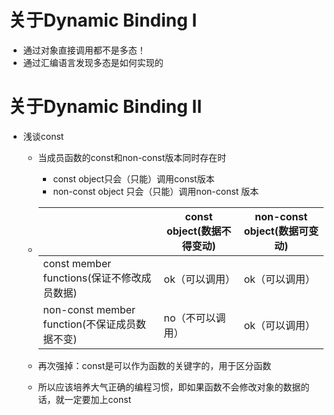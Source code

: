 # 关于Dynamic Binding I

- 通过对象直接调用都不是多态！
- 通过汇编语言发现多态是如何实现的



# 关于Dynamic Binding II

- 浅谈const

  - 当成员函数的const和non-const版本同时存在时

    - const object只会（只能）调用const版本
    - non-const object 只会（只能）调用non-const 版本

  - |                                               | const object(数据不得变动) | non-const object(数据可变动) |
    | --------------------------------------------- | -------------------------- | ---------------------------- |
    | const member functions(保证不修改成员数据)    | ok（可以调用）             | ok（可以调用）               |
    | non-const member function(不保证成员数据不变) | no（不可以调用）           | ok（可以调用）               |

  - 再次强掉：const是可以作为函数的关键字的，用于区分函数

  - 所以应该培养大气正确的编程习惯，即如果函数不会修改对象的数据的话，就一定要加上const